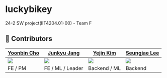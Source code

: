 # luckybikey
24-2 SW project(IIT4204.01-00) - Team F



## 🤝 Contributors

| [Yoonbin Cho](https://github.com/jjoing)                            | [Junkyu Jang](https://github.com/JoonkyuJang)                          | [Yejin Kim](https://github.com/)                       | [Seungjae Lee](https://github.com/BbiBbalkBbulk)                          |
| ----------------------------------------------------------------- | ---------------------------------------------------------------- | ----------------------------------------------------------------- | ----------------------------------------------------------------- |
| <img src="https://avatars.githubusercontent.com/u/108079454?v=4"> | <img src="https://avatars.githubusercontent.com/u/79392773?v=4"> | <img src="https://avatars.githubusercontent.com/u/146632065?v=4"> | <img src="https://avatars.githubusercontent.com/u/143711988?v=4"> |
| FE / PM                                                        | FE / ML / Leader                                                     | Backend / ML                                                      | Backend                                                           |
